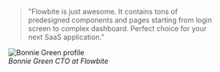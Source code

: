 <figure class="max-w-screen-md">
  <div class="mb-4 flex items-center text-yellow-300">
    <Rating total={5} rating={4.66} size={24} />
  </div>
  <Blockquote italic={false} size="2xl"
    >"Flowbite is just awesome. It contains tons of predesigned components and
    pages starting from login screen to complex dashboard. Perfect choice for
    your next SaaS application."</Blockquote
  >
  <figcaption class="mt-6 flex items-center space-x-3 rtl:space-x-reverse">
    <img
      class="h-6 w-6 rounded-full"
      src="https://flowbite.s3.amazonaws.com/blocks/marketing-ui/avatars/bonnie-green.png"
      alt="Bonnie Green profile"
    />
    <div
      class="flex items-center divide-x-2 divide-gray-300 rtl:divide-x-reverse dark:divide-gray-700"
    >
      <cite class="pe-3 font-medium text-gray-900 dark:text-white"
        >Bonnie Green</cite
      >
      <cite class="ps-3 text-sm font-light text-gray-500 dark:text-gray-400"
        >CTO at Flowbite</cite
      >
    </div>
  </figcaption>
</figure>